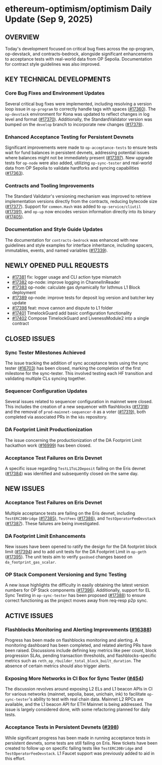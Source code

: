 # ethereum-optimism/optimism Daily Update (Sep 9, 2025)
## OVERVIEW 
Today's development focused on critical bug fixes across the op-program, op-devstack, and contracts-bedrock, alongside significant enhancements to acceptance tests with real-world data from OP Sepolia. Documentation for contract style guidelines was also improved.

## KEY TECHNICAL DEVELOPMENTS

### Core Bug Fixes and Environment Updates
Several critical bug fixes were implemented, including resolving a version loop issue in `op-program` to correctly handle tags with spaces ([#17360](https://github.com/ethereum-optimism/optimism/pull/17360)). The `op-devstack` environment for Kona was updated to reflect changes in log level and format ([#17370](https://github.com/ethereum-optimism/optimism/pull/17370)). Additionally, the StandardValidator version was bumped on the `develop` branch to incorporate new changes ([#17378](https://github.com/ethereum-optimism/optimism/pull/17378)).

### Enhanced Acceptance Testing for Persistent Devnets
Significant improvements were made to `op-acceptance-tests` to ensure tests wait for fund balances in persistent devnets, addressing potential issues where balances might not be immediately present ([#17397](https://github.com/ethereum-optimism/optimism/pull/17397)). New upgrade tests for `op-node` were also added, utilizing `op-sync-tester` and real-world data from OP Sepolia to validate hardforks and syncing capabilities ([#17363](https://github.com/ethereum-optimism/optimism/pull/17363)).

### Contracts and Tooling Improvements
The Standard Validator's versioning mechanism was improved to retrieve implementation versions directly from the contracts, reducing bytecode size ([#17377](https://github.com/ethereum-optimism/optimism/pull/17377)). Support for `common.Hash` was added to `op-service/cliutil` ([#17391](https://github.com/ethereum-optimism/optimism/pull/17391)), and `op-up` now encodes version information directly into its binary ([#17405](https://github.com/ethereum-optimism/optimism/pull/17405)).

### Documentation and Style Guide Updates
The documentation for `contracts-bedrock` was enhanced with new guidelines and style examples for interface inheritance, including spacers, immutables, events, and named variables ([#17339](https://github.com/ethereum-optimism/optimism/pull/17339)).

## NEWLY OPENED PULL REQUESTS
- [#17381](https://github.com/ethereum-optimism/optimism/pull/17381) fix: logger usage and CLI action type mismatch
- [#17382](https://github.com/ethereum-optimism/optimism/pull/17382) op-node: improve logging in ChannelInReader
- [#17383](https://github.com/ethereum-optimism/optimism/pull/17383) op-node: calculate gas dynamically for Isthmus L1 Block deployment
- [#17389](https://github.com/ethereum-optimism/optimism/pull/17389) op-node: improve tests for deposit log version and batcher key update
- [#17398](https://github.com/ethereum-optimism/optimism/pull/17398) feat: move cannon and dispute to L1 folder
- [#17401](https://github.com/ethereum-optimism/optimism/pull/17401) TimelockGuard add basic configuration functionality
- [#17402](https://github.com/ethereum-optimism/optimism/pull/17402) Compose TimelockGuard and LivenessModule2 into a single contract

## CLOSED ISSUES

### Sync Tester Milestones Achieved
The issue tracking the addition of sync acceptance tests using the sync tester ([#16703](https://github.com/ethereum-optimism/optimism/issues/16703)) has been closed, marking the completion of the first milestone for the sync-tester. This involved testing each HF transition and validating multiple CLs syncing together.

### Sequencer Configuration Updates
Several issues related to sequencer configuration in mainnet were closed. This includes the creation of a new sequencer with flashblocks ([#17318](https://github.com/ethereum-optimism/optimism/issues/17318)) and the removal of `prod-mainnet-sequencer-0` as a voter ([#17319](https://github.com/ethereum-optimism/optimism/issues/17319)), both completed via associated PRs in the `k8s` repository.

### DA Footprint Limit Productionization
The issue concerning the productionization of the DA Footprint Limit hackathon work ([#16999](https://github.com/ethereum-optimism/optimism/issues/16999)) has been closed.

### Acceptance Test Failures on Eris Devnet
A specific issue regarding `TestL1ToL2Deposit` failing on the Eris devnet ([#17384](https://github.com/ethereum-optimism/optimism/issues/17384)) was identified and subsequently closed on the same day.

## NEW ISSUES

### Acceptance Test Failures on Eris Devnet
Multiple acceptance tests are failing on the Eris devnet, including `TestERC20Bridge` ([#17385](https://github.com/ethereum-optimism/optimism/issues/17385)), `TestFees` ([#17386](https://github.com/ethereum-optimism/optimism/issues/17386)), and `TestOperatorFeeDevstack` ([#17387](https://github.com/ethereum-optimism/optimism/issues/17387)). These failures are being investigated.

### DA Footprint Limit Enhancements
New issues have been opened to ratify the design for the DA footprint block limit ([#17394](https://github.com/ethereum-optimism/optimism/issues/17394)) and to add unit tests for the DA Footprint Limit in `op-geth` ([#17395](https://github.com/ethereum-optimism/optimism/issues/17395)). The unit tests aim to verify `gasUsed` changes based on `da_footprint_gas_scalar`.

### OP Stack Component Versioning and Sync Testing
A new issue highlights the difficulty in easily obtaining the latest version numbers for OP Stack components ([#17396](https://github.com/ethereum-optimism/optimism/issues/17396)). Additionally, support for EL Sync Testing in `op-sync-tester` has been proposed ([#17388](https://github.com/ethereum-optimism/optimism/issues/17388)) to ensure correct functioning as the project moves away from req-resp p2p sync.

## ACTIVE ISSUES

### Flashblocks Monitoring and Alerting Improvements ([#16388](https://github.com/ethereum-optimism/optimism/issues/16388))
Progress has been made on flashblocks monitoring and alerting. A monitoring dashboard has been completed, and related alerting PRs have been raised. Discussions include defining key metrics like peer count, block progression SLAs, pending transaction thresholds, and flashblocks-specific metrics such as `reth_op_rbuilder_total_block_built_duration`. The absence of certain metrics should also trigger alerts.

### Exposing More Networks in CI Box for Sync Tester ([#454](https://github.com/ethereum-optimism/optimism/issues/454))
The discussion revolves around exposing L2 ELs and L1 beacon APIs in CI for various networks (mainnet, sepolia, base, unichain, ink) to facilitate `op-sync-tester`'s ability to test with real chain data. Mainnet L2 RPCs are available, and the L1 beacon API for ETH Mainnet is being addressed. The issue is largely considered done, with some refactoring planned for daily tests.

### Acceptance Tests in Persistent Devnets ([#398](https://github.com/ethereum-optimism/optimism/issues/398))
While significant progress has been made in running acceptance tests in persistent devnets, some tests are still failing on Eris. New tickets have been created to follow up on specific failing tests like `TestERC20Bridge` and `TestOperatorFeeDevstack`. L1 Faucet support was previously added to aid in this effort.
